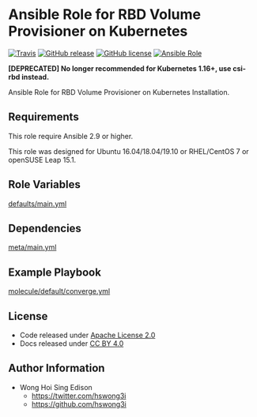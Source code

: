 # Ansible Role for RBD Volume Provisioner on Kubernetes

[![Travis](https://img.shields.io/travis/com/alvistack/ansible-role-kubernetes_rbd_provisioner.svg)](https://travis-ci.com/alvistack/ansible-role-kubernetes_rbd_provisioner)
[![GitHub release](https://img.shields.io/github/release/alvistack/ansible-role-kubernetes_rbd_provisioner.svg)](https://github.com/alvistack/ansible-role-kubernetes_rbd_provisioner)
[![GitHub license](https://img.shields.io/github/license/alvistack/ansible-role-kubernetes_rbd_provisioner.svg)](https://github.com/alvistack/ansible-role-kubernetes_rbd_provisioner/blob/master/LICENSE)
[![Ansible Role](https://img.shields.io/badge/galaxy-alvistack.kubernetes_rbd_provisioner-blue.svg)](https://galaxy.ansible.com/alvistack/kubernetes_rbd_provisioner)

**[DEPRECATED] No longer recommended for Kubernetes 1.16+, use csi-rbd instead.**

Ansible Role for RBD Volume Provisioner on Kubernetes Installation.

## Requirements

This role require Ansible 2.9 or higher.

This role was designed for Ubuntu 16.04/18.04/19.10 or RHEL/CentOS 7 or openSUSE Leap 15.1.

## Role Variables

[defaults/main.yml](defaults/main.yml)

## Dependencies

[meta/main.yml](meta/main.yml)

## Example Playbook

[molecule/default/converge.yml](molecule/default/converge.yml)

## License

  - Code released under [Apache License 2.0](LICENSE)
  - Docs released under [CC BY 4.0](http://creativecommons.org/licenses/by/4.0/)

## Author Information

  - Wong Hoi Sing Edison
      - <https://twitter.com/hswong3i>
      - <https://github.com/hswong3i>
